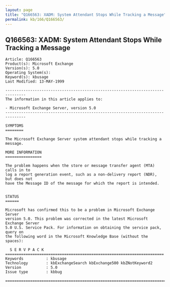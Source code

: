 ```yaml
---
layout: page
title: "Q166563: XADM: System Attendant Stops While Tracking a Message"
permalink: kb/166/Q166563/
---
```


## Q166563: XADM: System Attendant Stops While Tracking a Message

	Article: Q166563
	Product(s): Microsoft Exchange
	Version(s): 5.0
	Operating System(s): 
	Keyword(s): kbusage
	Last Modified: 13-MAY-1999
	
	-------------------------------------------------------------------------------
	The information in this article applies to:
	
	- Microsoft Exchange Server, version 5.0 
	-------------------------------------------------------------------------------
	
	SYMPTOMS
	========
	
	The Microsoft Exchange Server system attendant stops while tracking a message.
	
	MORE INFORMATION
	================
	
	The problem happens when the store or message transfer agent (MTA) calls in to
	log a report generation event, such as a non-delivery report (NDR), but does not
	have the Message ID of the message for which the report is intended.
	
	
	STATUS
	======
	
	Microsoft has confirmed this to be a problem in Microsoft Exchange Server
	version 5.0. This problem was corrected in the latest Microsoft Exchange Server
	5.0 U.S. Service Pack. For information on obtaining the service pack, query on
	the following word in the Microsoft Knowledge Base (without the spaces):
	
	  S E R V P A C K
	======================================================================
	Keywords          : kbusage 
	Technology        : kbExchangeSearch kbExchange500 kbZNotKeyword2
	Version           : 5.0
	Issue type        : kbbug
	
	=============================================================================
	
